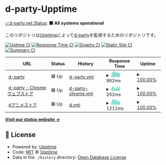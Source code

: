 # d-party-Upptime

[📈d-party.net Status](https://d-party.github.io/d-party-Upptime/): <!--live status--> **🟩 All systems operational**

このリポジトリは[Upptime](https://upptime.js.org)によって[d-party](https://d-party.net)を監視するためのリポジトリです。

[![Uptime CI](https://github.com/d-party/d-party-Upptime/workflows/Uptime%20CI/badge.svg)](https://github.com/d-party/d-party-Upptime/actions?query=workflow%3A%22Uptime+CI%22)
[![Response Time CI](https://github.com/d-party/d-party-Upptime/workflows/Response%20Time%20CI/badge.svg)](https://github.com/d-party/d-party-Upptime/actions?query=workflow%3A%22Response+Time+CI%22)
[![Graphs CI](https://github.com/d-party/d-party-Upptime/workflows/Graphs%20CI/badge.svg)](https://github.com/d-party/d-party-Upptime/actions?query=workflow%3A%22Graphs+CI%22)
[![Static Site CI](https://github.com/d-party/d-party-Upptime/workflows/Static%20Site%20CI/badge.svg)](https://github.com/d-party/d-party-Upptime/actions?query=workflow%3A%22Static+Site+CI%22)
[![Summary CI](https://github.com/d-party/d-party-Upptime/workflows/Summary%20CI/badge.svg)](https://github.com/d-party/d-party-Upptime/actions?query=workflow%3A%22Summary+CI%22)

<!--start: status pages-->
<!-- This summary is generated by Upptime (https://github.com/upptime/upptime) -->
<!-- Do not edit this manually, your changes will be overwritten -->
<!-- prettier-ignore -->
| URL | Status | History | Response Time | Uptime |
| --- | ------ | ------- | ------------- | ------ |
| <img alt="" src="https://icons.duckduckgo.com/ip3/d-party.net.ico" height="13"> [d-party](https://d-party.net) | 🟩 Up | [d-party.yml](https://github.com/d-party/d-party-Upptime/commits/HEAD/history/d-party.yml) | <details><summary><img alt="Response time graph" src="./graphs/d-party/response-time-week.png" height="20"> 862ms</summary><br><a href="https://d-party.github.io/d-party-Upptime/history/d-party"><img alt="Response time 874" src="https://img.shields.io/endpoint?url=https%3A%2F%2Fraw.githubusercontent.com%2Fd-party%2Fd-party-Upptime%2FHEAD%2Fapi%2Fd-party%2Fresponse-time.json"></a><br><a href="https://d-party.github.io/d-party-Upptime/history/d-party"><img alt="24-hour response time 572" src="https://img.shields.io/endpoint?url=https%3A%2F%2Fraw.githubusercontent.com%2Fd-party%2Fd-party-Upptime%2FHEAD%2Fapi%2Fd-party%2Fresponse-time-day.json"></a><br><a href="https://d-party.github.io/d-party-Upptime/history/d-party"><img alt="7-day response time 862" src="https://img.shields.io/endpoint?url=https%3A%2F%2Fraw.githubusercontent.com%2Fd-party%2Fd-party-Upptime%2FHEAD%2Fapi%2Fd-party%2Fresponse-time-week.json"></a><br><a href="https://d-party.github.io/d-party-Upptime/history/d-party"><img alt="30-day response time 810" src="https://img.shields.io/endpoint?url=https%3A%2F%2Fraw.githubusercontent.com%2Fd-party%2Fd-party-Upptime%2FHEAD%2Fapi%2Fd-party%2Fresponse-time-month.json"></a><br><a href="https://d-party.github.io/d-party-Upptime/history/d-party"><img alt="1-year response time 874" src="https://img.shields.io/endpoint?url=https%3A%2F%2Fraw.githubusercontent.com%2Fd-party%2Fd-party-Upptime%2FHEAD%2Fapi%2Fd-party%2Fresponse-time-year.json"></a></details> | <details><summary><a href="https://d-party.github.io/d-party-Upptime/history/d-party">100.00%</a></summary><a href="https://d-party.github.io/d-party-Upptime/history/d-party"><img alt="All-time uptime 99.68%" src="https://img.shields.io/endpoint?url=https%3A%2F%2Fraw.githubusercontent.com%2Fd-party%2Fd-party-Upptime%2FHEAD%2Fapi%2Fd-party%2Fuptime.json"></a><br><a href="https://d-party.github.io/d-party-Upptime/history/d-party"><img alt="24-hour uptime 100.00%" src="https://img.shields.io/endpoint?url=https%3A%2F%2Fraw.githubusercontent.com%2Fd-party%2Fd-party-Upptime%2FHEAD%2Fapi%2Fd-party%2Fuptime-day.json"></a><br><a href="https://d-party.github.io/d-party-Upptime/history/d-party"><img alt="7-day uptime 100.00%" src="https://img.shields.io/endpoint?url=https%3A%2F%2Fraw.githubusercontent.com%2Fd-party%2Fd-party-Upptime%2FHEAD%2Fapi%2Fd-party%2Fuptime-week.json"></a><br><a href="https://d-party.github.io/d-party-Upptime/history/d-party"><img alt="30-day uptime 100.00%" src="https://img.shields.io/endpoint?url=https%3A%2F%2Fraw.githubusercontent.com%2Fd-party%2Fd-party-Upptime%2FHEAD%2Fapi%2Fd-party%2Fuptime-month.json"></a><br><a href="https://d-party.github.io/d-party-Upptime/history/d-party"><img alt="1-year uptime 99.68%" src="https://img.shields.io/endpoint?url=https%3A%2F%2Fraw.githubusercontent.com%2Fd-party%2Fd-party-Upptime%2FHEAD%2Fapi%2Fd-party%2Fuptime-year.json"></a></details>
| <img alt="" src="https://icons.duckduckgo.com/ip3/chrome.google.com.ico" height="13"> [d-party - Chrome ウェブストア](https://chrome.google.com/webstore/detail/d-party/ibmlcfpijglpfbfgaleaeooebgdgcbpc) | 🟩 Up | [d-party-chrome.yml](https://github.com/d-party/d-party-Upptime/commits/HEAD/history/d-party-chrome.yml) | <details><summary><img alt="Response time graph" src="./graphs/d-party-chrome/response-time-week.png" height="20"> 202ms</summary><br><a href="https://d-party.github.io/d-party-Upptime/history/d-party-chrome"><img alt="Response time 188" src="https://img.shields.io/endpoint?url=https%3A%2F%2Fraw.githubusercontent.com%2Fd-party%2Fd-party-Upptime%2FHEAD%2Fapi%2Fd-party-chrome%2Fresponse-time.json"></a><br><a href="https://d-party.github.io/d-party-Upptime/history/d-party-chrome"><img alt="24-hour response time 309" src="https://img.shields.io/endpoint?url=https%3A%2F%2Fraw.githubusercontent.com%2Fd-party%2Fd-party-Upptime%2FHEAD%2Fapi%2Fd-party-chrome%2Fresponse-time-day.json"></a><br><a href="https://d-party.github.io/d-party-Upptime/history/d-party-chrome"><img alt="7-day response time 202" src="https://img.shields.io/endpoint?url=https%3A%2F%2Fraw.githubusercontent.com%2Fd-party%2Fd-party-Upptime%2FHEAD%2Fapi%2Fd-party-chrome%2Fresponse-time-week.json"></a><br><a href="https://d-party.github.io/d-party-Upptime/history/d-party-chrome"><img alt="30-day response time 191" src="https://img.shields.io/endpoint?url=https%3A%2F%2Fraw.githubusercontent.com%2Fd-party%2Fd-party-Upptime%2FHEAD%2Fapi%2Fd-party-chrome%2Fresponse-time-month.json"></a><br><a href="https://d-party.github.io/d-party-Upptime/history/d-party-chrome"><img alt="1-year response time 188" src="https://img.shields.io/endpoint?url=https%3A%2F%2Fraw.githubusercontent.com%2Fd-party%2Fd-party-Upptime%2FHEAD%2Fapi%2Fd-party-chrome%2Fresponse-time-year.json"></a></details> | <details><summary><a href="https://d-party.github.io/d-party-Upptime/history/d-party-chrome">100.00%</a></summary><a href="https://d-party.github.io/d-party-Upptime/history/d-party-chrome"><img alt="All-time uptime 100.00%" src="https://img.shields.io/endpoint?url=https%3A%2F%2Fraw.githubusercontent.com%2Fd-party%2Fd-party-Upptime%2FHEAD%2Fapi%2Fd-party-chrome%2Fuptime.json"></a><br><a href="https://d-party.github.io/d-party-Upptime/history/d-party-chrome"><img alt="24-hour uptime 100.00%" src="https://img.shields.io/endpoint?url=https%3A%2F%2Fraw.githubusercontent.com%2Fd-party%2Fd-party-Upptime%2FHEAD%2Fapi%2Fd-party-chrome%2Fuptime-day.json"></a><br><a href="https://d-party.github.io/d-party-Upptime/history/d-party-chrome"><img alt="7-day uptime 100.00%" src="https://img.shields.io/endpoint?url=https%3A%2F%2Fraw.githubusercontent.com%2Fd-party%2Fd-party-Upptime%2FHEAD%2Fapi%2Fd-party-chrome%2Fuptime-week.json"></a><br><a href="https://d-party.github.io/d-party-Upptime/history/d-party-chrome"><img alt="30-day uptime 100.00%" src="https://img.shields.io/endpoint?url=https%3A%2F%2Fraw.githubusercontent.com%2Fd-party%2Fd-party-Upptime%2FHEAD%2Fapi%2Fd-party-chrome%2Fuptime-month.json"></a><br><a href="https://d-party.github.io/d-party-Upptime/history/d-party-chrome"><img alt="1-year uptime 100.00%" src="https://img.shields.io/endpoint?url=https%3A%2F%2Fraw.githubusercontent.com%2Fd-party%2Fd-party-Upptime%2FHEAD%2Fapi%2Fd-party-chrome%2Fuptime-year.json"></a></details>
| <img alt="" src="https://icons.duckduckgo.com/ip3/animestore.docomo.ne.jp.ico" height="13"> [dアニメストア](https://animestore.docomo.ne.jp/animestore/tp_pc) | 🟩 Up | [d.yml](https://github.com/d-party/d-party-Upptime/commits/HEAD/history/d.yml) | <details><summary><img alt="Response time graph" src="./graphs/d/response-time-week.png" height="20"> 1211ms</summary><br><a href="https://d-party.github.io/d-party-Upptime/history/d"><img alt="Response time 1170" src="https://img.shields.io/endpoint?url=https%3A%2F%2Fraw.githubusercontent.com%2Fd-party%2Fd-party-Upptime%2FHEAD%2Fapi%2Fd%2Fresponse-time.json"></a><br><a href="https://d-party.github.io/d-party-Upptime/history/d"><img alt="24-hour response time 799" src="https://img.shields.io/endpoint?url=https%3A%2F%2Fraw.githubusercontent.com%2Fd-party%2Fd-party-Upptime%2FHEAD%2Fapi%2Fd%2Fresponse-time-day.json"></a><br><a href="https://d-party.github.io/d-party-Upptime/history/d"><img alt="7-day response time 1211" src="https://img.shields.io/endpoint?url=https%3A%2F%2Fraw.githubusercontent.com%2Fd-party%2Fd-party-Upptime%2FHEAD%2Fapi%2Fd%2Fresponse-time-week.json"></a><br><a href="https://d-party.github.io/d-party-Upptime/history/d"><img alt="30-day response time 1212" src="https://img.shields.io/endpoint?url=https%3A%2F%2Fraw.githubusercontent.com%2Fd-party%2Fd-party-Upptime%2FHEAD%2Fapi%2Fd%2Fresponse-time-month.json"></a><br><a href="https://d-party.github.io/d-party-Upptime/history/d"><img alt="1-year response time 1170" src="https://img.shields.io/endpoint?url=https%3A%2F%2Fraw.githubusercontent.com%2Fd-party%2Fd-party-Upptime%2FHEAD%2Fapi%2Fd%2Fresponse-time-year.json"></a></details> | <details><summary><a href="https://d-party.github.io/d-party-Upptime/history/d">100.00%</a></summary><a href="https://d-party.github.io/d-party-Upptime/history/d"><img alt="All-time uptime 99.93%" src="https://img.shields.io/endpoint?url=https%3A%2F%2Fraw.githubusercontent.com%2Fd-party%2Fd-party-Upptime%2FHEAD%2Fapi%2Fd%2Fuptime.json"></a><br><a href="https://d-party.github.io/d-party-Upptime/history/d"><img alt="24-hour uptime 100.00%" src="https://img.shields.io/endpoint?url=https%3A%2F%2Fraw.githubusercontent.com%2Fd-party%2Fd-party-Upptime%2FHEAD%2Fapi%2Fd%2Fuptime-day.json"></a><br><a href="https://d-party.github.io/d-party-Upptime/history/d"><img alt="7-day uptime 100.00%" src="https://img.shields.io/endpoint?url=https%3A%2F%2Fraw.githubusercontent.com%2Fd-party%2Fd-party-Upptime%2FHEAD%2Fapi%2Fd%2Fuptime-week.json"></a><br><a href="https://d-party.github.io/d-party-Upptime/history/d"><img alt="30-day uptime 100.00%" src="https://img.shields.io/endpoint?url=https%3A%2F%2Fraw.githubusercontent.com%2Fd-party%2Fd-party-Upptime%2FHEAD%2Fapi%2Fd%2Fuptime-month.json"></a><br><a href="https://d-party.github.io/d-party-Upptime/history/d"><img alt="1-year uptime 99.93%" src="https://img.shields.io/endpoint?url=https%3A%2F%2Fraw.githubusercontent.com%2Fd-party%2Fd-party-Upptime%2FHEAD%2Fapi%2Fd%2Fuptime-year.json"></a></details>

<!--end: status pages-->

[**Visit our status website →**](https://d-party.github.io/d-party-Upptime/)

## 📄 License

- Powered by: [Upptime](https://github.com/upptime/upptime)
- Code: [MIT](./LICENSE) © [Upptime](https://upptime.js.org)
- Data in the `./history` directory: [Open Database License](https://opendatacommons.org/licenses/odbl/1-0/)
